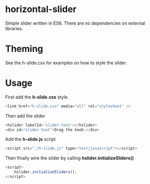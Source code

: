 # horizontal-slider

Simple slider written in ES6. There are no dependencies on external libraries.

# Theming

See the h-slide.css for examples on how to style the slider.

# Usage

First add the <strong>h-slide.css</strong> style.
```javascript
<link href="h-slide.css" media="all" rel="stylesheet" />
```

Then add the slider
```javascript
<hslider labelId='slider-text'></hslider>
<div id="slider-text">Drag the knob.</div>
```

Add the <strong>h-slide.js</strong> script

```javascript
<script src="./h-slide.js" type="text/javascript"></script>
```

Then finally wire the slider by calling <strong>hslider.initializeSliders()</strong>

```javascript
<script>
    hslider.initializeSliders();
</script>
```